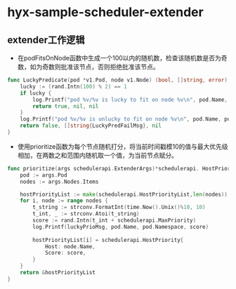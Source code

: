 # hyx-sample-scheduler-extender

## extender工作逻辑

- 在podFitsOnNode函数中生成一个100以内的随机数，检查该随机数是否为奇数，如为奇数则批准该节点，否则拒绝批准该节点。

```go
func LuckyPredicate(pod *v1.Pod, node v1.Node) (bool, []string, error) {
    lucky := (rand.Intn(100) % 2) == 1
    if lucky {
        log.Printf("pod %v/%v is lucky to fit on node %v\n", pod.Name, pod.Namespace, node.Name)
        return true, nil, nil
    }
    log.Printf("pod %v/%v is unlucky to fit on node %v\n", pod.Name, pod.Namespace, node.Name)
    return false, []string{LuckyPredFailMsg}, nil
}
```

- 使用prioritize函数为每个节点随机打分，将当前时间戳模10的值与最⼤优先级相加，在两数之和范围内随机取⼀个值，为当前节点赋分。

```go
func prioritize(args schedulerapi.ExtenderArgs)*schedulerapi. HostPriorityList {
    pod := args.Pod
    nodes := args.Nodes.Items

    hostPriorityList := make(schedulerapi.HostPriorityList,len(nodes))
    for i, node := range nodes {
        t_string := strconv.FormatInt(time.Now().Unix()%10, 10)
        t_int, _ := strconv.Atoi(t_string)
        score := rand.Intn(t_int + schedulerapi.MaxPriority)
        log.Printf(luckyPrioMsg, pod.Name, pod.Namespace, score)
        
        hostPriorityList[i] = schedulerapi.HostPriority{
            Host: node.Name,
            Score: score,
        }
    }
    return &hostPriorityList
}
```
